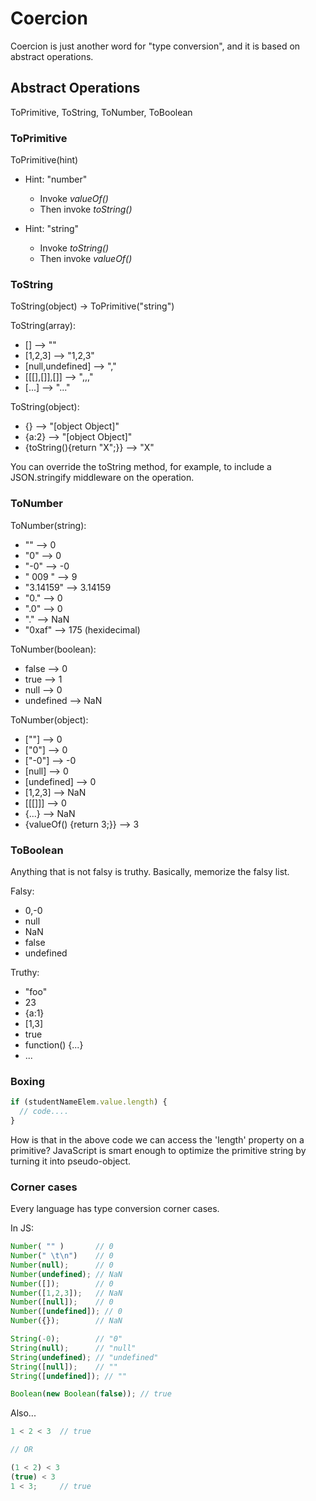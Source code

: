 # Coercion

Coercion is just another word for "type conversion", and it is based on abstract operations.

## Abstract Operations

ToPrimitive, ToString, ToNumber, ToBoolean

### ToPrimitive

ToPrimitive(hint)

* Hint: "number"
  * Invoke *valueOf()*
  * Then invoke *toString()*

* Hint: "string"
  * Invoke *toString()*
  * Then invoke *valueOf()*

### ToString

ToString(object) -> ToPrimitive("string")

ToString(array):
* [] --> ""
* [1,2,3] --> "1,2,3"
* [null,undefined] --> ","
* [[[],[]],[]] --> ",,,"
* [...] --> "..."

ToString(object):
* {} --> "[object Object]"
* {a:2} --> "[object Object]"
* {toString(){return "X";}} --> "X"

You can override the toString method, for example, to include a JSON.stringify middleware on the operation.

### ToNumber

ToNumber(string):
* "" --> 0
* "0" --> 0
* "-0" --> -0
* " 009 " --> 9
* "3.14159" --> 3.14159
* "0." --> 0
* ".0" --> 0
* "." --> NaN
* "0xaf" --> 175 (hexidecimal)

ToNumber(boolean):
* false --> 0
* true --> 1
* null --> 0
* undefined --> NaN

ToNumber(object): 
* [""] --> 0
* ["0"] --> 0
* ["-0"] --> -0
* [null] --> 0
* [undefined] --> 0
* [1,2,3] --> NaN
* [[[]]] --> 0
* {...} --> NaN
* {valueOf() {return 3;}} --> 3

### ToBoolean

Anything that is not falsy is truthy. Basically, memorize the falsy list.

Falsy:
* 0,-0
* null
* NaN
* false
* undefined

Truthy:
* "foo"
* 23
* {a:1}
* [1,3]
* true
* function() {...}
* ...

### Boxing

```js
if (studentNameElem.value.length) {
  // code....
}
```

How is that in the above code we can access the 'length' property on a primitive? JavaScript is smart enough to optimize the primitive string by turning it into pseudo-object.

### Corner cases

Every language has type conversion corner cases.

In JS:
```js
Number( "" )       // 0
Number(" \t\n")    // 0
Number(null);      // 0
Number(undefined); // NaN 
Number([]);        // 0
Number([1,2,3]);   // NaN
Number([null]);    // 0
Number([undefined]); // 0
Number({});        // NaN

String(-0);        // "0"
String(null);      // "null"
String(undefined); // "undefined"
String([null]);    // ""
String([undefined]); // ""

Boolean(new Boolean(false)); // true
```

Also...
```js
1 < 2 < 3  // true

// OR

(1 < 2) < 3
(true) < 3
1 < 3;     // true
```